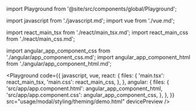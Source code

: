 import Playground from '@site/src/components/global/Playground';

import javascript from './javascript.md';
import vue from './vue.md';

import react_main_tsx from './react/main_tsx.md';
import react_main_css from './react/main_css.md';

import angular_app_component_css from './angular/app_component_css.md';
import angular_app_component_html from './angular/app_component_html.md';

<Playground
  code={{
    javascript,
    vue,
    react: {
      files: {
        'main.tsx': react_main_tsx,
        'main.css': react_main_css,
      },
    },
    angular: {
      files: {
        'src/app/app.component.html': angular_app_component_html,
        'src/app/app.component.css': angular_app_component_css,
      },
    },
  }}
  src="usage/modal/styling/theming/demo.html"
  devicePreview
/>
